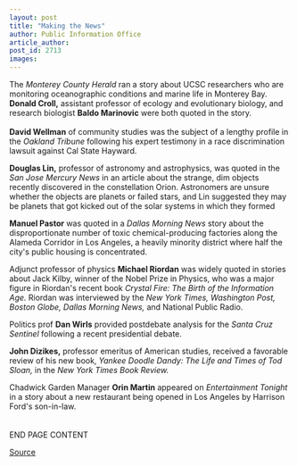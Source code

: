 ```yaml
---
layout: post
title: "Making the News"
author: Public Information Office
article_author: 
post_id: 2713
images:
---
```


<p>
  The <i>Monterey County Herald</i> ran a story about UCSC researchers who are monitoring oceanographic conditions and marine life in Monterey Bay. <b>Donald Croll,</b> assistant professor of ecology and evolutionary biology, and research biologist <b>Baldo Marinovic</b> were both quoted in the story.<br>
  <br>
  <b>David Wellman</b> of community studies was the subject of a lengthy profile in the <i>Oakland Tribune</i> following his expert testimony in a race discrimination lawsuit against Cal State Hayward.
</p>
<p>
  <b>Douglas Lin,</b> professor of astronomy and astrophysics, was quoted in the <i>San Jose Mercury News</i> in an article about the strange, dim objects recently discovered in the constellation Orion. Astronomers are unsure whether the objects are planets or failed stars, and Lin suggested they may be planets that got kicked out of the solar systems in which they formed
</p>
<p>
  <b>Manuel Pastor</b> was quoted in a <i>Dallas Morning News</i> story about the disproportionate number of toxic chemical-producing factories along the Alameda Corridor in Los Angeles, a heavily minority district where half the city's public housing is concentrated.
</p>
<p>
  Adjunct professor of physics <b>Michael Riordan</b> was widely quoted in stories about Jack Kilby, winner of the Nobel Prize in Physics, who was a major figure in Riordan's recent book <i>Crystal Fire: The Birth of the Information Age.</i> Riordan was interviewed by the <i>New York Times, Washington Post, Boston Globe, Dallas Morning News,</i> and National Public Radio.
</p>
<p>
  Politics prof <b>Dan Wirls</b> provided postdebate analysis for the <i>Santa Cruz Sentinel</i> following a recent presidential debate.
</p>
<p>
  <b>John Dizikes,</b> professor emeritus of American studies, received a favorable review of his new book, <i>Yankee Doodle Dandy: The Life and Times of Tod Sloan,</i> in the <i>New York Times Book Review.</i>
</p>
<p>
  Chadwick Garden Manager <b>Orin Martin</b> appeared on <i>Entertainment Tonight</i> in a story about a new restaurant being opened in Los Angeles by Harrison Ford's son-in-law.<br>
  <br>
  <br>
  END PAGE CONTENT
</p>
<p><a href="http://www1.ucsc.edu/currents/00-01/10-30/makenews.html" title="Permalink to makenews">Source</a></p>
